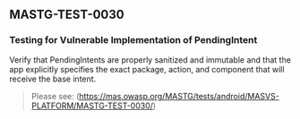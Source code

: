 ##  MASTG-TEST-0030

### Testing for Vulnerable Implementation of PendingIntent

Verify that PendingIntents are properly sanitized and immutable and that the app explicitly specifies the exact package, action, and component that will receive the base intent.

> Please see: (https://mas.owasp.org/MASTG/tests/android/MASVS-PLATFORM/MASTG-TEST-0030/)